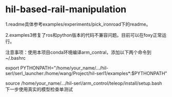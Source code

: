 # hil-based-rail-manipulation
1.readme具体参考examples/experiments/pick_ironroad下的readme。

2.examples3修复了ros和python版本的代码不兼容问题。目前可以在foxy正常运行。

注意事项：使用本项目conda环境编译arm_contral，添加以下两个命令到~/.bashrc

export PYTHONPATH="/home/your_name/.../hil-serl/serl_launcher:/home/wang/Project/hil-serl1/examples*:$PYTHONPATH"

source /home/your_name/.../hil-serl/arm_control/teleop/install/setup.bash
下一步使用真实的模型检查单测试
